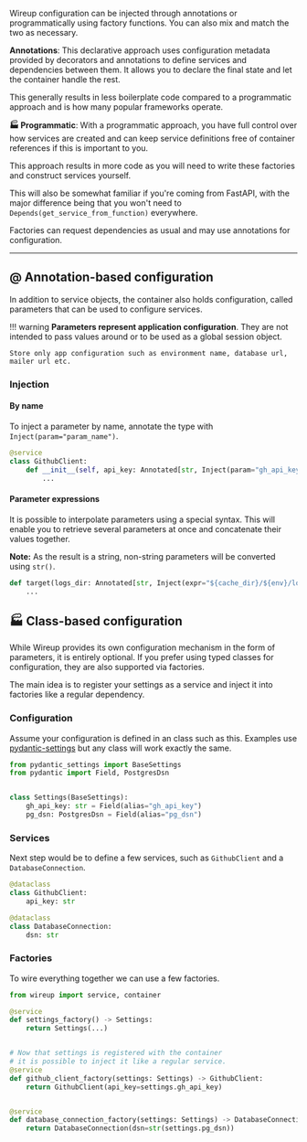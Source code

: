 Wireup configuration can be injected through annotations or programmatically using factory functions. 
You can also mix and match the two as necessary.

**Annotations**: This declarative approach uses configuration metadata provided by decorators and annotations to define services and dependencies between them.
It allows you to declare the final state and let the container handle the rest.

This generally results in less boilerplate code compared to a programmatic approach and is how many popular frameworks operate.


**🏭 Programmatic**: With a programmatic approach, you have full control over how services are created and can keep service
definitions free of container references if this is important to you.

This approach results in more code as you will need to write these factories and construct services yourself.

This will also be somewhat familiar if you're coming from FastAPI,
with the major difference being that you won't need to `Depends(get_service_from_function)` everywhere.

Factories can request dependencies as usual and may use annotations for configuration.

---

## @ Annotation-based configuration
In addition to service objects, the container also holds configuration, called parameters
that can be used to configure services.

!!! warning
    **Parameters represent application configuration**. 
    They are not intended to pass values around or to be used as a global session object.

    Store only app configuration such as environment name, database url, mailer url etc.

### Injection

#### By name

To inject a parameter by name, annotate the type with `Inject(param="param_name")`.

```python
@service
class GithubClient:
    def __init__(self, api_key: Annotated[str, Inject(param="gh_api_key")]) -> None:
        ...
```

#### Parameter expressions

It is possible to interpolate parameters using a special syntax. This will enable you to retrieve several parameters at once and concatenate their values together.

**Note:** As the result is a string, non-string parameters will be converted using `str()`.

```python
def target(logs_dir: Annotated[str, Inject(expr="${cache_dir}/${env}/logs")]) -> None:
    ...
```

## 🏭 Class-based configuration

While Wireup provides its own configuration mechanism in the form of parameters, it is entirely optional.
If you prefer using typed classes for configuration, they are also supported via factories.

The main idea is to register your settings as a service and inject it into factories like a regular dependency.

### Configuration

Assume your configuration is defined in an class such as this.
Examples use [pydantic-settings](https://docs.pydantic.dev/latest/concepts/pydantic_settings) but any class will work exactly the same.



```python title="settings.py"
from pydantic_settings import BaseSettings
from pydantic import Field, PostgresDsn


class Settings(BaseSettings):
    gh_api_key: str = Field(alias="gh_api_key")  
    pg_dsn: PostgresDsn = Field(alias="pg_dsn")  
```

### Services
Next step would be to define a few services, such as `GithubClient` and a `DatabaseConnection`.

```python title="services/github_client.py"
@dataclass
class GithubClient:
    api_key: str

```

```python title="services/db.py"
@dataclass
class DatabaseConnection:
    dsn: str
```

### Factories

To wire everything together we can use a few factories.

```python title="factories.py"
from wireup import service, container

@service
def settings_factory() -> Settings:
    return Settings(...)


# Now that settings is registered with the container 
# it is possible to inject it like a regular service.
@service
def github_client_factory(settings: Settings) -> GithubClient:
    return GithubClient(api_key=settings.gh_api_key)


@service
def database_connection_factory(settings: Settings) -> DatabaseConnection:
    return DatabaseConnection(dsn=str(settings.pg_dsn))
```

